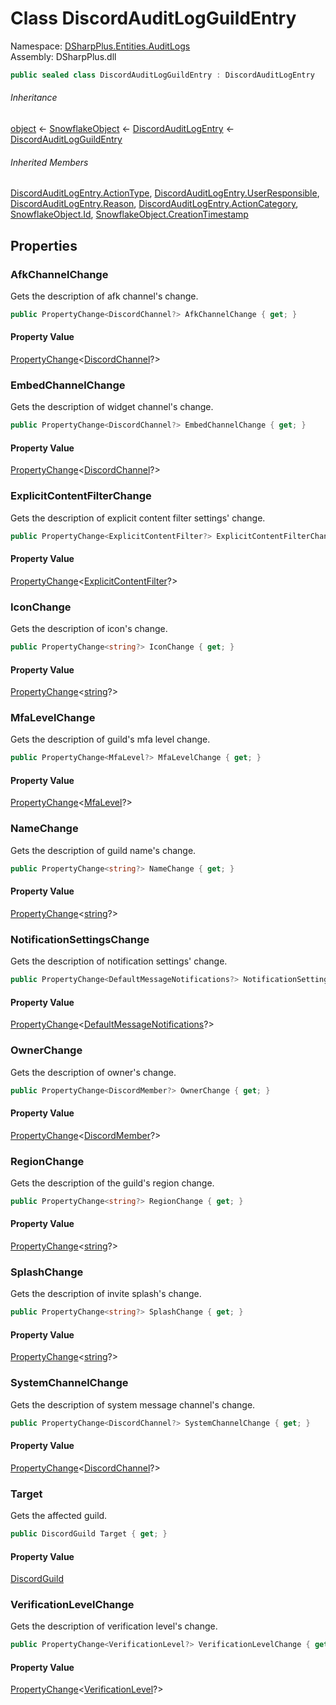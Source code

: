 # Class DiscordAuditLogGuildEntry

Namespace: [DSharpPlus.Entities.AuditLogs](DSharpPlus.Entities.AuditLogs.md)  
Assembly: DSharpPlus.dll

```csharp
public sealed class DiscordAuditLogGuildEntry : DiscordAuditLogEntry
```

###### Inheritance

[object](https://learn.microsoft.com/dotnet/api/system.object) ← 
[SnowflakeObject](DSharpPlus.Entities.SnowflakeObject.md) ← 
[DiscordAuditLogEntry](DSharpPlus.Entities.AuditLogs.DiscordAuditLogEntry.md) ← 
[DiscordAuditLogGuildEntry](DSharpPlus.Entities.AuditLogs.DiscordAuditLogGuildEntry.md)

###### Inherited Members

[DiscordAuditLogEntry.ActionType](DSharpPlus.Entities.AuditLogs.DiscordAuditLogEntry.md\#DSharpPlus\_Entities\_AuditLogs\_DiscordAuditLogEntry\_ActionType), 
[DiscordAuditLogEntry.UserResponsible](DSharpPlus.Entities.AuditLogs.DiscordAuditLogEntry.md\#DSharpPlus\_Entities\_AuditLogs\_DiscordAuditLogEntry\_UserResponsible), 
[DiscordAuditLogEntry.Reason](DSharpPlus.Entities.AuditLogs.DiscordAuditLogEntry.md\#DSharpPlus\_Entities\_AuditLogs\_DiscordAuditLogEntry\_Reason), 
[DiscordAuditLogEntry.ActionCategory](DSharpPlus.Entities.AuditLogs.DiscordAuditLogEntry.md\#DSharpPlus\_Entities\_AuditLogs\_DiscordAuditLogEntry\_ActionCategory), 
[SnowflakeObject.Id](DSharpPlus.Entities.SnowflakeObject.md\#DSharpPlus\_Entities\_SnowflakeObject\_Id), 
[SnowflakeObject.CreationTimestamp](DSharpPlus.Entities.SnowflakeObject.md\#DSharpPlus\_Entities\_SnowflakeObject\_CreationTimestamp)

## Properties

### <a id="DSharpPlus_Entities_AuditLogs_DiscordAuditLogGuildEntry_AfkChannelChange"></a>AfkChannelChange

Gets the description of afk channel's change.

```csharp
public PropertyChange<DiscordChannel?> AfkChannelChange { get; }
```

#### Property Value

[PropertyChange](DSharpPlus.Entities.AuditLogs.PropertyChange\-1.md)<[DiscordChannel](DSharpPlus.Entities.DiscordChannel.md)?\>

### <a id="DSharpPlus_Entities_AuditLogs_DiscordAuditLogGuildEntry_EmbedChannelChange"></a>EmbedChannelChange

Gets the description of widget channel's change.

```csharp
public PropertyChange<DiscordChannel?> EmbedChannelChange { get; }
```

#### Property Value

[PropertyChange](DSharpPlus.Entities.AuditLogs.PropertyChange\-1.md)<[DiscordChannel](DSharpPlus.Entities.DiscordChannel.md)?\>

### <a id="DSharpPlus_Entities_AuditLogs_DiscordAuditLogGuildEntry_ExplicitContentFilterChange"></a>ExplicitContentFilterChange

Gets the description of explicit content filter settings' change.

```csharp
public PropertyChange<ExplicitContentFilter?> ExplicitContentFilterChange { get; }
```

#### Property Value

[PropertyChange](DSharpPlus.Entities.AuditLogs.PropertyChange\-1.md)<[ExplicitContentFilter](DSharpPlus.Entities.ExplicitContentFilter.md)?\>

### <a id="DSharpPlus_Entities_AuditLogs_DiscordAuditLogGuildEntry_IconChange"></a>IconChange

Gets the description of icon's change.

```csharp
public PropertyChange<string?> IconChange { get; }
```

#### Property Value

[PropertyChange](DSharpPlus.Entities.AuditLogs.PropertyChange\-1.md)<[string](https://learn.microsoft.com/dotnet/api/system.string)?\>

### <a id="DSharpPlus_Entities_AuditLogs_DiscordAuditLogGuildEntry_MfaLevelChange"></a>MfaLevelChange

Gets the description of guild's mfa level change.

```csharp
public PropertyChange<MfaLevel?> MfaLevelChange { get; }
```

#### Property Value

[PropertyChange](DSharpPlus.Entities.AuditLogs.PropertyChange\-1.md)<[MfaLevel](DSharpPlus.Entities.MfaLevel.md)?\>

### <a id="DSharpPlus_Entities_AuditLogs_DiscordAuditLogGuildEntry_NameChange"></a>NameChange

Gets the description of guild name's change.

```csharp
public PropertyChange<string?> NameChange { get; }
```

#### Property Value

[PropertyChange](DSharpPlus.Entities.AuditLogs.PropertyChange\-1.md)<[string](https://learn.microsoft.com/dotnet/api/system.string)?\>

### <a id="DSharpPlus_Entities_AuditLogs_DiscordAuditLogGuildEntry_NotificationSettingsChange"></a>NotificationSettingsChange

Gets the description of notification settings' change.

```csharp
public PropertyChange<DefaultMessageNotifications?> NotificationSettingsChange { get; }
```

#### Property Value

[PropertyChange](DSharpPlus.Entities.AuditLogs.PropertyChange\-1.md)<[DefaultMessageNotifications](DSharpPlus.Entities.DefaultMessageNotifications.md)?\>

### <a id="DSharpPlus_Entities_AuditLogs_DiscordAuditLogGuildEntry_OwnerChange"></a>OwnerChange

Gets the description of owner's change.

```csharp
public PropertyChange<DiscordMember?> OwnerChange { get; }
```

#### Property Value

[PropertyChange](DSharpPlus.Entities.AuditLogs.PropertyChange\-1.md)<[DiscordMember](DSharpPlus.Entities.DiscordMember.md)?\>

### <a id="DSharpPlus_Entities_AuditLogs_DiscordAuditLogGuildEntry_RegionChange"></a>RegionChange

Gets the description of the guild's region change.

```csharp
public PropertyChange<string?> RegionChange { get; }
```

#### Property Value

[PropertyChange](DSharpPlus.Entities.AuditLogs.PropertyChange\-1.md)<[string](https://learn.microsoft.com/dotnet/api/system.string)?\>

### <a id="DSharpPlus_Entities_AuditLogs_DiscordAuditLogGuildEntry_SplashChange"></a>SplashChange

Gets the description of invite splash's change.

```csharp
public PropertyChange<string?> SplashChange { get; }
```

#### Property Value

[PropertyChange](DSharpPlus.Entities.AuditLogs.PropertyChange\-1.md)<[string](https://learn.microsoft.com/dotnet/api/system.string)?\>

### <a id="DSharpPlus_Entities_AuditLogs_DiscordAuditLogGuildEntry_SystemChannelChange"></a>SystemChannelChange

Gets the description of system message channel's change.

```csharp
public PropertyChange<DiscordChannel?> SystemChannelChange { get; }
```

#### Property Value

[PropertyChange](DSharpPlus.Entities.AuditLogs.PropertyChange\-1.md)<[DiscordChannel](DSharpPlus.Entities.DiscordChannel.md)?\>

### <a id="DSharpPlus_Entities_AuditLogs_DiscordAuditLogGuildEntry_Target"></a>Target

Gets the affected guild.

```csharp
public DiscordGuild Target { get; }
```

#### Property Value

[DiscordGuild](DSharpPlus.Entities.DiscordGuild.md)

### <a id="DSharpPlus_Entities_AuditLogs_DiscordAuditLogGuildEntry_VerificationLevelChange"></a>VerificationLevelChange

Gets the description of verification level's change.

```csharp
public PropertyChange<VerificationLevel?> VerificationLevelChange { get; }
```

#### Property Value

[PropertyChange](DSharpPlus.Entities.AuditLogs.PropertyChange\-1.md)<[VerificationLevel](DSharpPlus.Entities.VerificationLevel.md)?\>

